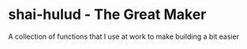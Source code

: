 shai-hulud - The Great Maker
============================

A collection of functions that I use at work to make building a bit easier
